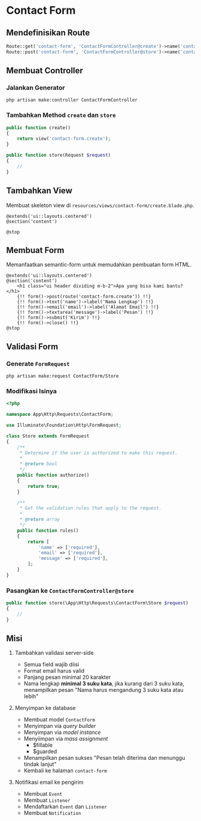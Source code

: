 # Contact Form

## Mendefinisikan Route
```php
Route::get('contact-form', 'ContactFormController@create')->name('contact-form.create');
Route::post('contact-form', 'ContactFormController@store')->name('contact-form.store');
```

## Membuat Controller

### Jalankan Generator

`php artisan make:controller ContactFormController`

### Tambahkan Method `create` dan `store`

```php
public function create()
{
    return view('contact-form.create');
}

public function store(Request $request)
{
    //
}
```



## Tambahkan View

Membuat skeleton view di `resources/views/contact-form/create.blade.php`.

```php+HTML
@extends('ui::layouts.centered')
@section('content')

@stop
```

## Membuat Form

Memanfaatkan semantic-form untuk memudahkan pembuatan form HTML.

```php+HTML
@extends('ui::layouts.centered')
@section('content')
    <h1 class="ui header dividing m-b-2">Apa yang bisa kami bantu?</h1>
    {!! form()->post(route('contact-form.create')) !!}
    {!! form()->text('name')->label('Nama Lengkap') !!}
    {!! form()->email('email')->label('Alamat Email') !!}
    {!! form()->textarea('message')->label('Pesan') !!}
    {!! form()->submit('Kirim') !!}
    {!! form()->close() !!}
@stop
```

## Validasi Form

### Generate `FormRequest`

`php artisan make:request ContactForm/Store`

### Modifikasi Isinya

```php
<?php

namespace App\Http\Requests\ContactForm;

use Illuminate\Foundation\Http\FormRequest;

class Store extends FormRequest
{
    /**
     * Determine if the user is authorized to make this request.
     *
     * @return bool
     */
    public function authorize()
    {
        return true;
    }

    /**
     * Get the validation rules that apply to the request.
     *
     * @return array
     */
    public function rules()
    {
        return [
            'name' => ['required'],
            'email' => ['required'],
            'message' => ['required'],
        ];
    }
}

```



### Pasangkan ke `ContactFormController@store`

```php
public function store(\App\Http\Requests\ContactForm\Store $request)
{
    //
}
```



## Misi

1. Tambahkan validasi server-side
    - Semua field wajib diisi
    - Format email harus valid
    - Panjang pesan minimal 20 karakter
    - Nama lengkap **minimal 3 suku kata**, jika kurang dari 3 suku kata, menampilkan pesan "Nama harus mengandung 3 suku kata atau lebih"
2. Menyimpan ke database
    -  Membuat model `ContactForm`
    -  Menyimpan via *query builder*
    -  Menyimpan via *model instance*
    -  Menyiimpan via *mass assignment*
        -  $fillable
        -  $guarded
    -  Menampilkan pesan sukses "Pesan telah diterima dan menunggu tindak lanjut"
    -  Kembali ke halaman `contact-form`

3. Notifikasi email ke pengirim
    - Membuat `Event`
    - Membuat `Listener`
    - Mendaftarkan `Event` dan `Listener`
    - Membuat `Notification`